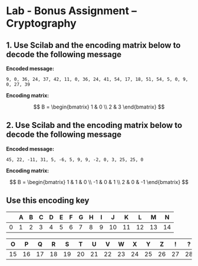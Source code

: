 # Lab - Bonus Assignment – Cryptography

## 1. Use Scilab and the encoding matrix below to decode the following message

**Encoded message:**

```
9, 0, 36, 24, 37, 42, 11, 0, 36, 24, 41, 54, 17, 18, 51, 54, 5, 0, 9, 0, 27, 39
```

**Encoding matrix:**

$$
B = \begin{bmatrix}
1 & 0 \\
2 & 3
\end{bmatrix}
$$

## 2. Use Scilab and the encoding matrix below to decode the following message

**Encoded message:**

```
45, 22, -11, 31, 5, -6, 5, 9, 9, -2, 0, 3, 25, 25, 0
```

**Encoding matrix:**

$$
B =
\begin{bmatrix}
1 & 1 & 0 \\
-1 & 0 & 1 \\
2 & 0 & -1
\end{bmatrix}
$$

## Use this encoding key

|   | A | B | C | D | E | F | G | H | I | J | K | L | M | N |
|---|---|---|---|---|---|---|---|---|---|---|---|---|---|---|
| 0 | 1 | 2 | 3 | 4 | 5 | 6 | 7 | 8 | 9 | 10 | 11 | 12 | 13 | 14 |

| O | P | Q | R | S | T | U | V | W | X | Y | Z | ! | ? | . |
|---|---|---|---|---|---|---|---|---|---|---|---|---|---|---|
| 15 | 16 | 17 | 18 | 19 | 20 | 21 | 22 | 23 | 24 | 25 | 26 | 27 | 28 | 29 |

